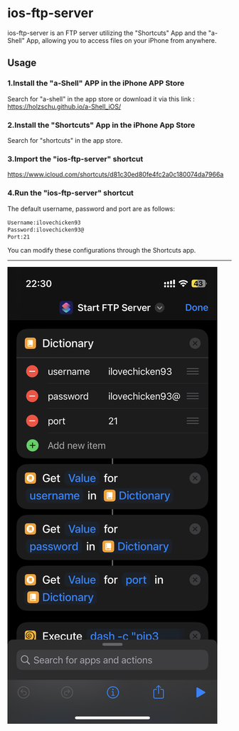 # ios-ftp-server
ios-ftp-server is an FTP server utilizing the "Shortcuts" App and the "a-Shell" App, allowing you to access files on your iPhone from anywhere.
## Usage
### 1.Install the "a-Shell" APP in the iPhone APP Store
Search for "a-shell" in the app store or download it via this link :<br>
https://holzschu.github.io/a-Shell_iOS/
### 2.Install the "Shortcuts" App in the iPhone App Store
Search for "shortcuts" in the app store.
### 3.Import the "ios-ftp-server" shortcut
https://www.icloud.com/shortcuts/d81c30ed80fe4fc2a0c180074da7966a
### 4.Run the "ios-ftp-server" shortcut
The default username, password and port are as follows:
```
Username:ilovechicken93
Password:ilovechicken93@
Port:21
```
You can modify these configurations through the Shortcuts app.
*****
![IMG_0992.PNG](IMG_0992.PNG)
